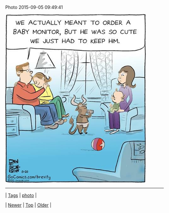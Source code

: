 <!--
title: Photo 2015-09-05 09
date: 2020-06-28T15:27:00.090Z
tags: photo
-->


Photo 2015-09-05 09:49:41

![](128394417269-0.jpg)

<!--BOTTOM-POST-NAVIGATION-->
---

| [Tags](tags.md) | [photo](tag-photo.md) |

| [Newer](128329296404.md) | [Top](index.md) | [Older](128465948207.md) |